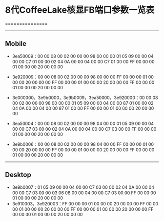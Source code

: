 # 8代CoffeeLake核显FB端口参数一览表
===============

------------
Mobile
------------
   * 3ea50009：00 00 08 00 02 00 00 00 98 00 00 00 01 05 09 00 00 04 00 00 C7 01 00 00 02 04 0A 00 00 04 00 00 C7 01 00 00 FF 00 00 00 01 00 00 00 20 00 00 00 

   * 3e920009：00 00 08 00 02 00 00 00 98 00 00 00 FF 00 00 00 01 00 00 00 20 00 00 00 FF 00 00 00 01 00 00 00 20 00 00 00 FF 00 00 00 01 00 00 00 20 00 00 00 

   * 3e000000，3e9b0000，3e9b0009，3ea50000，3e920000：00 00 08 00 02 00 00 00 98 00 00 00 01 05 09 00 00 04 00 00 87 01 00 00 02 04 0A 00 00 04 00 00 87 01 00 00 FF 00 00 00 01 00 00 00 20 00 00 00 

   * 3ea50004：00 00 08 00 02 00 00 00 98 04 00 00 01 05 09 00 00 04 00 00 C7 03 00 00 02 04 0A 00 00 04 00 00 C7 03 00 00 FF 00 00 00 01 00 00 00 20 00 00 00 

   * 3e9b0006：00 00 08 00 02 00 00 00 98 04 00 00 FF 00 00 00 01 00 00 00 20 00 00 00 FF 00 00 00 01 00 00 00 20 00 00 00 FF 00 00 00 01 00 00 00 20 00 00 00 

---------------
Desktop
----------------
   * 3e9b0007：01 05 09 00 00 04 00 00 C7 03 00 00 02 04 0A 00 00 04 00 00 C7 03 00 00 03 06 08 00 00 04 00 00 C7 03 00 00 FF 00 00 00 01 00 00 00 20 00 00 00 
   * 3e910003，3e920003：FF 00 00 00 01 00 00 00 20 00 00 00 FF 00 00 00 01 00 00 00 20 00 00 00 FF 00 00 00 01 00 00 00 20 00 00 00 FF 00 00 00 01 00 00 00 20 00 00 00
